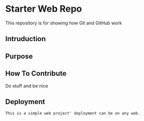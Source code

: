 # Starter Web Repo

This repository is for showing how Git and GitHub work
## Intruduction
## Purpose
## How To Contribute
 Do stuff and be nice
## Deployment
	This is a simple web project' deployment can be on any web.